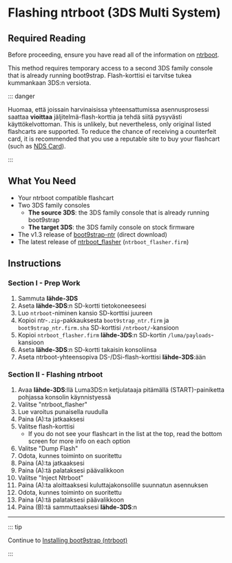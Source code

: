 # Flashing ntrboot (3DS Multi System)

## Required Reading

Before proceeding, ensure you have read all of the information on [ntrboot](ntrboot).

This method requires temporary access to a second 3DS family console that is already running boot9strap. Flash-korttisi ei tarvitse tukea kummankaan 3DS:n versiota.

::: danger

Huomaa, että joissain harvinaisissa yhteensattumissa asennusprosessi saattaa **vioittaa** jäljitelmä-flash-korttia ja tehdä siitä pysyvästi käyttökelvottoman. This is unlikely, but nevertheless, only original listed flashcarts are supported. To reduce the chance of receiving a counterfeit card, it is recommended that you use a reputable site to buy your flashcart (such as [NDS Card](https://www.nds-card.com/)).

:::

## What You Need

- Your ntrboot compatible flashcart
- Two 3DS family consoles
  - **The source 3DS**: the 3DS family console that is already running boot9strap
  - **The target 3DS**: the 3DS family console on stock firmware
- The v1.3 release of [boot9strap-ntr](https://github.com/SciresM/boot9strap/releases/download/1.3/boot9strap-1.3-ntr.zip) (direct download)
- The latest release of [ntrboot_flasher](https://github.com/ntrteam/ntrboot_flasher/releases/latest) (`ntrboot_flasher.firm`)

## Instructions

### Section I - Prep Work

1. Sammuta **lähde-3DS**
2. Aseta **lähde-3DS**:n SD-kortti tietokoneeseesi
3. Luo `ntrboot`-niminen kansio SD-korttisi juureen
4. Kopioi ntr-`.zip`-pakkauksesta `boot9strap_ntr.firm` ja `boot9strap_ntr.firm.sha` SD-korttisi `/ntrboot/`-kansioon
5. Kopioi `ntrboot_flasher.firm` **lähde-3DS**:n SD-kortin `/luma/payloads`-kansioon
6. Aseta **lähde-3DS**:n SD-kortti takaisin konsoliinsa
7. Aseta ntrboot-yhteensopiva DS-/DSi-flash-korttisi **lähde-3DS**:ään

### Section II - Flashing ntrboot

1. Avaa **lähde-3DS**:llä Luma3DS:n ketjulataaja pitämällä (START)-painiketta pohjassa konsolin käynnistyessä
2. Valitse "ntrboot_flasher"
3. Lue varoitus punaisella ruudulla
4. Paina (A):ta jatkaaksesi
5. Valitse flash-korttisi
   - If you do not see your flashcart in the list at the top, read the bottom screen for more info on each option
6. Valitse "Dump Flash"
7. Odota, kunnes toiminto on suoritettu
8. Paina (A):ta jatkaaksesi
9. Paina (A):tä palataksesi päävalikkoon
10. Valitse "Inject Ntrboot"
11. Paina (A):ta aloittaaksesi kuluttajakonsolille suunnatun asennuksen
12. Odota, kunnes toiminto on suoritettu
13. Paina (A):tä palataksesi päävalikkoon
14. Paina (B):tä sammuttaaksesi **lähde-3DS**:n

___

::: tip

Continue to [Installing boot9strap (ntrboot)](installing-boot9strap-\(ntrboot\))

:::
